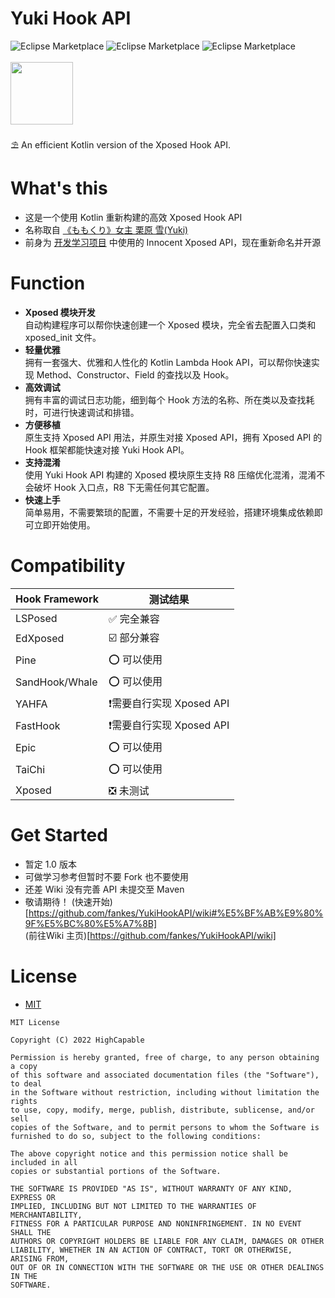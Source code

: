 # Yuki Hook API

![Eclipse Marketplace](https://img.shields.io/badge/build-passing-brightgreen)
![Eclipse Marketplace](https://img.shields.io/badge/license-MIT-blue)
![Eclipse Marketplace](https://img.shields.io/badge/version-v1.0-green)
<br/><br/>
<img src="https://github.com/fankes/YuKiHookAPI/blob/master/demo-app/src/main/res/mipmap-xxhdpi/ic_icon.png" width = "100" height = "100"/>
<br/>
<br/>
⛱️ An efficient Kotlin version of the Xposed Hook API.
<br/>

# What's this

- 这是一个使用 Kotlin 重新构建的高效 Xposed Hook API
- 名称取自 <a href='https://www.bilibili.com/bangumi/play/ss5016/?from=search&seid=313229405371562533&spm_id_from=333.337.0.0'>
  《ももくり》女主 栗原 雪(Yuki)</a>
- 前身为 [开发学习项目](https://github.com/fankes/TMore) 中使用的 Innocent Xposed API，现在重新命名并开源

# Function

- <strong>Xposed 模块开发</strong><br/>
  自动构建程序可以帮你快速创建一个 Xposed 模块，完全省去配置入口类和 xposed_init 文件。<br/>
- <strong>轻量优雅</strong><br/>
  拥有一套强大、优雅和人性化的 Kotlin Lambda Hook API，可以帮你快速实现 Method、Constructor、Field 的查找以及 Hook。<br/>
- <strong>高效调试</strong><br/>
  拥有丰富的调试日志功能，细到每个 Hook 方法的名称、所在类以及查找耗时，可进行快速调试和排错。<br/>
- <strong>方便移植</strong><br/>
  原生支持 Xposed API 用法，并原生对接 Xposed API，拥有 Xposed API 的 Hook 框架都能快速对接 Yuki Hook API。<br/>
- <strong>支持混淆</strong><br/>
  使用 Yuki Hook API 构建的 Xposed 模块原生支持 R8 压缩优化混淆，混淆不会破坏 Hook 入口点，R8 下无需任何其它配置。<br/>
- <strong>快速上手</strong><br/>
  简单易用，不需要繁琐的配置，不需要十足的开发经验，搭建环境集成依赖即可立即开始使用。

# Compatibility

<table class="table">
  <thead>
    <tr>
      <th colspan="1">Hook Framework</th>
      <th colspan="1">测试结果</th>
    </tr>
  </thead>
  <tbody>
     <tr>
      <td>LSPosed</td>
      <td>
        ✅ 完全兼容
      </td>
     </tr>
     <tr>
      <td>EdXposed</td>
      <td>
       ☑️ 部分兼容
      </td>
     </tr>
     <tr>
      <td>Pine</td>
      <td>
       ⭕ 可以使用
      </td>
     </tr>
     <tr>
      <td>SandHook/Whale</td>
      <td>
       ⭕ 可以使用
      </td>
     </tr>
     <tr>
      <td>YAHFA</td>
      <td>
       ❗需要自行实现 Xposed API
      </td>
     </tr>
     <tr>
      <td>FastHook</td>
      <td>
       ❗需要自行实现 Xposed API
      </td>
     </tr>
     <tr>
      <td>Epic</td>
      <td>
       ⭕ 可以使用
      </td>
     </tr>
     <tr>
      <td>TaiChi</td>
      <td>
       ⭕ 可以使用
      </td>
     </tr>
     <tr>
      <td>Xposed</td>
      <td>
       ❎ 未测试
      </td>
     </tr>
    <tr>
 </tbody>
</table>

# Get Started

- 暂定 1.0 版本
- 可做学习参考但暂时不要 Fork 也不要使用
- 还差 Wiki 没有完善 API 未提交至 Maven
- 敬请期待！
  (快速开始)[https://github.com/fankes/YukiHookAPI/wiki#%E5%BF%AB%E9%80%9F%E5%BC%80%E5%A7%8B]<br/>
  (前往Wiki 主页)[https://github.com/fankes/YukiHookAPI/wiki]

# License

- [MIT](https://choosealicense.com/licenses/mit)

```
MIT License

Copyright (C) 2022 HighCapable

Permission is hereby granted, free of charge, to any person obtaining a copy
of this software and associated documentation files (the "Software"), to deal
in the Software without restriction, including without limitation the rights
to use, copy, modify, merge, publish, distribute, sublicense, and/or sell
copies of the Software, and to permit persons to whom the Software is
furnished to do so, subject to the following conditions:

The above copyright notice and this permission notice shall be included in all
copies or substantial portions of the Software.

THE SOFTWARE IS PROVIDED "AS IS", WITHOUT WARRANTY OF ANY KIND, EXPRESS OR
IMPLIED, INCLUDING BUT NOT LIMITED TO THE WARRANTIES OF MERCHANTABILITY,
FITNESS FOR A PARTICULAR PURPOSE AND NONINFRINGEMENT. IN NO EVENT SHALL THE
AUTHORS OR COPYRIGHT HOLDERS BE LIABLE FOR ANY CLAIM, DAMAGES OR OTHER
LIABILITY, WHETHER IN AN ACTION OF CONTRACT, TORT OR OTHERWISE, ARISING FROM,
OUT OF OR IN CONNECTION WITH THE SOFTWARE OR THE USE OR OTHER DEALINGS IN THE
SOFTWARE.
```